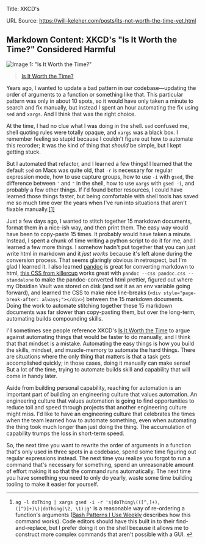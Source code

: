 Title: XKCD's

URL Source: https://will-keleher.com/posts/its-not-worth-the-time-yet.html

Markdown Content:
XKCD's "Is It Worth the Time?" Considered Harmful
-------------------------------------------------

![Image 1: "Is It Worth the Time?"](https://imgs.xkcd.com/comics/is_it_worth_the_time.png)

> [Is It Worth the Time?](https://xkcd.com/1205/)

Years ago, I wanted to update a bad pattern in our codebase—updating the order of arguments to a function or something like that. This particular pattern was only in about 10 spots, so it would have only taken a minute to search and fix manually, but instead I spent an hour automating the fix using `sed` and `xargs`. And I think that was the right choice.

At the time, I had no clue what I was doing in the shell. `sed` confused me, shell quoting rules were totally opaque, and `xargs` was a black box. I remember feeling so stupid because I couldn't figure out how to automate this reoroder; it was the kind of thing that _should_ be simple, but I kept getting stuck.

But I automated that refactor, and I learned a few things! I learned that the default `sed` on Macs was quite old, that `-r` is necessary for regular expression mode, how to use capture groups, how to use `-i` with `gsed`, the difference between `'` and `"` in the shell, how to use `xargs` with `gsed -i`, and probably a few other things. If I'd found better resources, I could have learned those things faster, but being comfortable with shell tools has saved me so much time over the years when I've run into situations that aren't fixable manually.[[1]](https://will-keleher.com/posts/its-not-worth-the-time-yet.html#fn1)

Just a few days ago, I wanted to stitch together 15 markdown documents, format them in a nice-ish way, and then print them. The easy way would have been to copy-paste 15 times. It probably would have taken a minute. Instead, I spent a chunk of time writing a python script to do it for me, and I learned a few more things. I somehow hadn't put together that you can just write html in markdown and it _just works_ because it's left alone during the conversion process. That seems glaringly obvious in retrospect, but I'm glad I learned it. I also learned [pandoc](https://pandoc.org/) is great for converting markdown to html, [this CSS from killercup](https://gist.github.com/killercup/5917178) works great with `pandoc --css pandoc.css --standalone` to make the pandoc-converted html prettier, figured out where my Obsidian Vault was stored on disk (and set it as an env variable going forward), and learned the CSS to make nice line-breaks (`<div style="page-break-after: always;"></div>`) between the 15 markdown documents. Doing the work to automate stitching together these 15 markdown documents was far slower than copy-pasting them, but over the long-term, automating builds compounding skills.

I'll sometimes see people reference XKCD's [Is It Worth the Time](https://xkcd.com/1205/) to argue against automating things that would be faster to do manually, and I think that that mindset is a mistake. Automating the easy things is how you build the skills, mindset, and muscle-memory to automate the hard things. There are situations where the only thing that matters is that a task gets accomplished quickly; in those cases, doing it manually can make sense! But a lot of the time, trying to automate builds skill and capability that will come in handy later.

Aside from building personal capability, reaching for automation is an important part of building an engineering culture that values automation. An engineering culture that values automation is going to find opportunities to reduce toil and speed through projects that another engineering culture might miss. I'd like to have an engineering culture that celebrates the times when the team learned how to automate something, even when automating the thing took much longer than just doing the thing. The accumulation of capability trumps the loss in short-term speed.

So, the next time you want to rewrite the order of arguments in a function that's only used in three spots in a codebase, spend some time figuring out regular expressions instead. The next time you realize you forgot to run a command that's necessary for something, spend an unreasonable amount of effort making it so that the command runs automatically. The next time you have something you need to only do yearly, waste some time building tooling to make it easier for yourself.

* * *

1.   `ag -l doThing | xargs gsed -i -r 's|doThing\(([^,]+), ([^)]+)\)|doThing(\2, \1)|g'` is a reasonable way of re-ordering a function's arguments ([Bash Patterns I Use Weekly](https://will-keleher.com/posts/5-Useful-Bash-Patterns.html) describes how this command works). Code editors should have this built in to their find-and-replace, but I prefer doing it on the shell because it allows me to construct more complex commands that aren't possible with a GUI. [↩︎](https://will-keleher.com/posts/its-not-worth-the-time-yet.html#fnref1)
